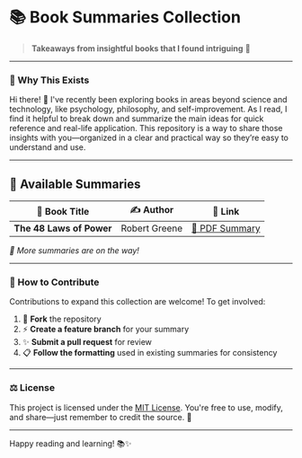 # 📚 Book Summaries Collection

> **Takeaways from insightful books that I found intriguing** 🎯

---

### 🌟 Why This Exists

Hi there! 👋 I've recently been exploring books in areas beyond science and technology, like psychology, philosophy, and self-improvement. As I read, I find it helpful to break down and summarize the main ideas for quick reference and real-life application. This repository is a way to share those insights with you—organized in a clear and practical way so they’re easy to understand and use.


---

## 📖 Available Summaries

| 📘 **Book Title**           | ✍️ **Author**     | 🔗 **Link**                                                                                                                                                                                |
|-----------------------------|-------------------|--------------------------------------------------------------------------------------------------------------------------------------------------------------------------------------------|
| **The 48 Laws of Power**    | Robert Greene     | [📑 PDF Summary](https://raw.githubusercontent.com/deepmancer/book-summaries/main/the-48-laws-of-power/laws-of-power.pdf)                                                                 |

*🚀 More summaries are on the way!*

---

### 🤝 How to Contribute

Contributions to expand this collection are welcome! To get involved:

1. 🔄 **Fork** the repository
2. ⚡ **Create a feature branch** for your summary
3. ✨ **Submit a pull request** for review
4. 📋 **Follow the formatting** used in existing summaries for consistency

---

### ⚖️ License

This project is licensed under the [MIT License](LICENSE). You're free to use, modify, and share—just remember to credit the source. 📄

---

Happy reading and learning! 📚✨
